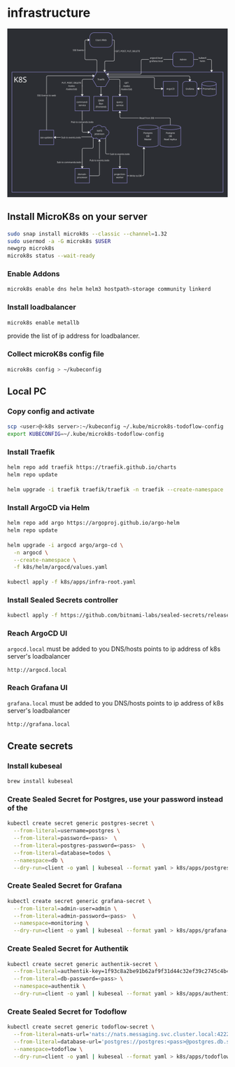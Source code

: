# infrastructure

![Diag](./diag.png)

## Install MicroK8s on your server
```bash
sudo snap install microk8s --classic --channel=1.32
sudo usermod -a -G microk8s $USER
newgrp microk8s
microk8s status --wait-ready
```
### Enable Addons
```bash
microk8s enable dns helm helm3 hostpath-storage community linkerd
```

### Install loadbalancer
```bash
microk8s enable metallb
```
provide the list of ip address for loadbalancer.

### Collect microK8s config file
```bash
microk8s config > ~/kubeconfig
```

## Local PC
### Copy config and activate
```bash
scp <user>@<k8s server>:~/kubeconfig ~/.kube/microk8s-todoflow-config
export KUBECONFIG=~/.kube/microk8s-todoflow-config
```


### Install Traefik
```bash
helm repo add traefik https://traefik.github.io/charts
helm repo update

helm upgrade -i traefik traefik/traefik -n traefik --create-namespace  -f k8s/helm/traefik/values.yaml
```

### Install ArgoCD via Helm
```bash
helm repo add argo https://argoproj.github.io/argo-helm
helm repo update

helm upgrade -i argocd argo/argo-cd \
  -n argocd \
  --create-namespace \
  -f k8s/helm/argocd/values.yaml

kubectl apply -f k8s/apps/infra-root.yaml

```


### Install Sealed Secrets controller
```bash
kubectl apply -f https://github.com/bitnami-labs/sealed-secrets/releases/download/v0.29.0/controller.yaml
```


### Reach ArgoCD UI
```argocd.local``` must be added to you DNS/hosts points to ip address of k8s server's loadbalancer
```bash
http://argocd.local
```
### Reach Grafana UI
```grafana.local``` must be added to you DNS/hosts points to ip address of k8s server's loadbalancer
```bash
http://grafana.local
```


## Create secrets
### Install kubeseal
```bash
brew install kubeseal
```

### Create Sealed Secret for Postgres, use your password instead of the <pass>
```bash
kubectl create secret generic postgres-secret \
  --from-literal=username=postgres \
  --from-literal=password=<pass>  \
  --from-literal=postgres-password=<pass>  \
  --from-literal=database=todos \
  --namespace=db \
  --dry-run=client -o yaml | kubeseal --format yaml > k8s/apps/postgres-sealedsecret.yaml
```

### Create Sealed Secret for Grafana
```bash
kubectl create secret generic grafana-secret \
  --from-literal=admin-user=admin \
  --from-literal=admin-password=<pass>  \
  --namespace=monitoring \
  --dry-run=client -o yaml | kubeseal --format yaml > k8s/apps/grafana-sealedsecret.yaml
```

### Create Sealed Secret for Authentik
```bash
kubectl create secret generic authentik-secret \
  --from-literal=authentik-key=1f93c8a2be91b62af9f31d44c32ef39c2745c4b4e499a51c1f36f7a5a2327d90 \
  --from-literal=db-password=<pass> \
  --namespace=authentik \
  --dry-run=client -o yaml | kubeseal --format yaml > k8s/apps/authentik-sealedsecret.yaml
```


### Create Sealed Secret for Todoflow
```bash
kubectl create secret generic todoflow-secret \
  --from-literal=nats-url='nats://nats.messaging.svc.cluster.local:4222' \
  --from-literal=database-url='postgres://postgres:<pass>@postgres.db.svc.cluster.local:5432/todos?sslmode=disable' \
  --namespace=todoflow \
  --dry-run=client -o yaml | kubeseal --format yaml > k8s/apps/todoflow-sealedsecret.yaml
```
